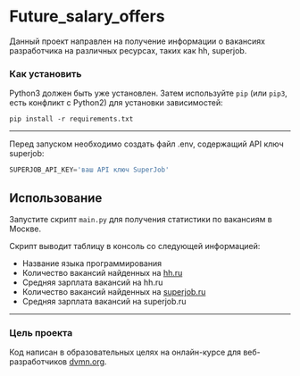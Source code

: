 # Future_salary_offers
Данный проект направлен на получение информации о вакансиях разработчика на различных ресурсах, таких как hh, superjob.

### Как установить

Python3 должен быть уже установлен. 
Затем используйте `pip` (или `pip3`, есть конфликт с Python2) для установки зависимостей:
```
pip install -r requirements.txt
```
------------------------------

Перед запуском необходимо создать файл .env, содержащий API ключ superjob:

```python
SUPERJOB_API_KEY='ваш API ключ SuperJob'
```

## Использование

Запустите скрипт `main.py` для получения статистики по вакансиям в Москве.

Скрипт выводит таблицу в консоль со следующей информацией:
- Название языка программирования
- Количество вакансий найденных на [hh.ru](https://spb.hh.ru/)
- Средняя зарплата вакансий на hh.ru
- Количество вакансий найденных на [superjob.ru](https://kazan.superjob.ru/)
- Средняя зарплата вакансий на superjob.ru

----------------
### Цель проекта
Код написан в образовательных целях на онлайн-курсе для веб-разработчиков [dvmn.org](https://dvmn.org/).
